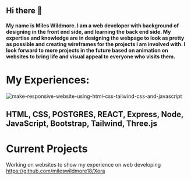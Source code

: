 ## Hi there 👋

#### My name is Miles Wildmore. I am a web developer with background of designing in the front end side, and learning the back end side. My expertise and knowledge are in designing the webpage to look as pretty as possible and creating wireframes for the projects I am involved with. I look forward to more projects in the future based on animation on websites to bring life and visual appeal to everyone who visits them.

# My Experiences:
![make-responsive-website-using-html-css-tailwind-css-and-javascript](https://github.com/user-attachments/assets/4467908a-29c2-42c2-80c6-3b6bc9df4311)

## HTML, CSS, POSTGRES, REACT, Express, Node, JavaScript, Bootstrap, Tailwind, Three.js

# Current Projects

Working on websites to show my experience on web developing
https://github.com/mileswildmore18/Xora

<!--
**mileswildmore18/mileswildmore18** is a ✨ _special_ ✨ repository because its `README.md` (this file) appears on your GitHub profile.

Here are some ideas to get you started:

- 🔭 I’m currently working on ...
- 🌱 I’m currently learning ...
- 👯 I’m looking to collaborate on ...
- 🤔 I’m looking for help with ...
- 💬 Ask me about ...
- 📫 How to reach me: ...
- 😄 Pronouns: ...
- ⚡ Fun fact: ...
-->
